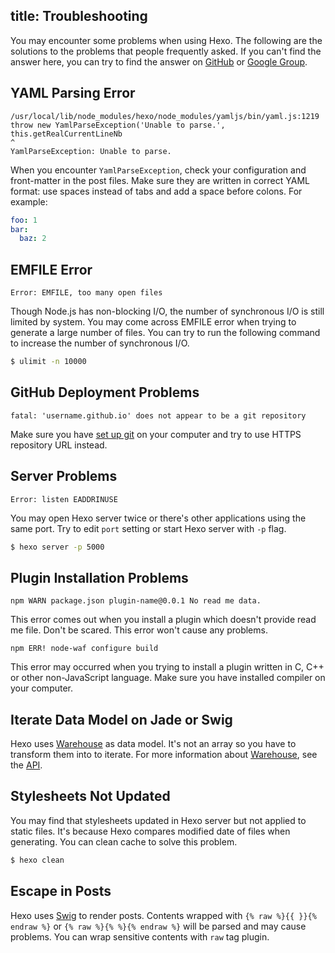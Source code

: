 title: Troubleshooting
---
You may encounter some problems when using Hexo. The following are the solutions to the problems that people frequently asked. If you can't find the answer here, you can try to find the answer on [GitHub](https://github.com/tommy351/hexo/issues) or [Google Group](https://groups.google.com/group/hexo).

## YAML Parsing Error

``` plain
/usr/local/lib/node_modules/hexo/node_modules/yamljs/bin/yaml.js:1219
throw new YamlParseException('Unable to parse.', this.getRealCurrentLineNb
^
YamlParseException: Unable to parse.
```

When you encounter `YamlParseException`, check your configuration and front-matter in the post files. Make sure they are written in correct YAML format: use spaces instead of tabs and add a space before colons. For example:

``` yaml
foo: 1
bar:
  baz: 2
```

## EMFILE Error

``` plain
Error: EMFILE, too many open files
```

Though Node.js has non-blocking I/O, the number of synchronous I/O is still limited by system. You may come across EMFILE error when trying to generate a large number of files. You can try to run the following command to increase the number of synchronous I/O.

``` bash
$ ulimit -n 10000
```

## GitHub Deployment Problems

``` plain
fatal: 'username.github.io' does not appear to be a git repository
```

Make sure you have [set up git](https://help.github.com/articles/set-up-git) on your computer and try to use HTTPS repository URL instead.

## Server Problems

``` plain
Error: listen EADDRINUSE
```

You may open Hexo server twice or there's other applications using the same port. Try to edit `port` setting or start Hexo server with `-p` flag.

``` bash
$ hexo server -p 5000
```

## Plugin Installation Problems

``` plain
npm WARN package.json plugin-name@0.0.1 No read me data.
```

This error comes out when you install a plugin which doesn't provide read me file. Don't be scared. This error won't cause any problems.

``` plain
npm ERR! node-waf configure build
```

This error may occurred when you trying to install a plugin written in C, C++ or other non-JavaScript language. Make sure you have installed compiler on your computer.

## Iterate Data Model on Jade or Swig

Hexo uses [Warehouse] as data model. It's not an array so you have to transform them into to iterate. For more information about [Warehouse], see the [API](/api/warehouse/classes/Database.html).

## Stylesheets Not Updated

You may find that stylesheets updated in Hexo server but not applied to static files. It's because Hexo compares modified date of files when generating. You can clean cache to solve this problem.

``` bash
$ hexo clean
```

## Escape in Posts

Hexo uses [Swig] to render posts. Contents wrapped with `{% raw %}{{ }}{% endraw %}` or `{% raw %}{% %}{% endraw %}` will be parsed and may cause problems. You can wrap sensitive contents with `raw` tag plugin.

[Warehouse]: https://github.com/tommy351/warehouse
[Swig]: http://paularmstrong.github.io/swig/